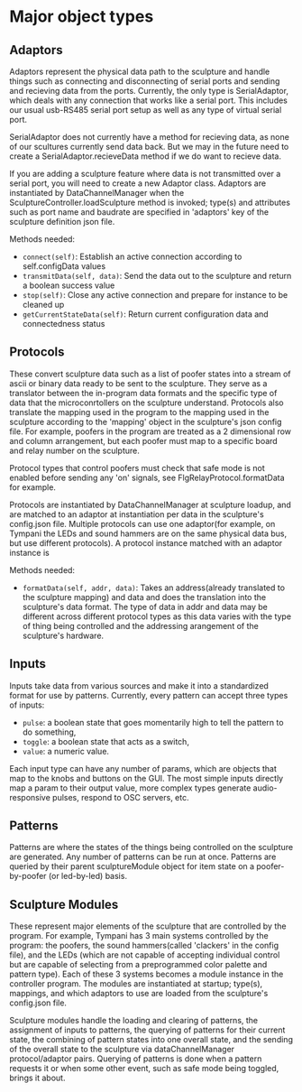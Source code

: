# Major object types

## Adaptors

Adaptors represent the physical data path to the sculpture and handle things
such as connecting and disconnecting of serial ports and sending and recieving
data from the ports. Currently, the only type is SerialAdaptor, which deals
with any connection that works like a serial port. This includes our usual
usb-RS485 serial port setup as well as any type of virtual serial port.

SerialAdaptor does not currently have a method for recieving data, as none of
our scultures currently send data back. But we may in the future need to create
a SerialAdaptor.recieveData method if we do want to recieve data.

If you are adding a sculpture feature where data is not transmitted over a
serial port, you will need to create a new Adaptor class.  Adaptors are
instantiated by DataChannelManager when the SculptureController.loadSculpture
method is invoked; type(s) and attributes such as port name and baudrate are
specified in 'adaptors' key of the sculpture definition json file.

Methods needed:

 * `connect(self)`: Establish an active connection according to self.configData
   values
 * `transmitData(self, data)`: Send the data out to the sculpture and return a
   boolean success value
 * `stop(self)`: Close any active connection and prepare for instance to be
   cleaned up
 * `getCurrentStateData(self)`: Return current configuration data and
   connectedness status

## Protocols

These convert sculpture data such as a list of poofer states into a stream of
ascii or binary data ready to be sent to the sculpture. They serve as a
translator between the in-program data formats and the specific type of data
that the microconrtollers on the sculpture understand. Protocols also translate
the mapping used in the program to the mapping used in the sculpture according
to the 'mapping' object in the sculpture's json config file. For example,
poofers in the program are treated as a 2 dimensional row and column
arrangement, but each poofer must map to a specific board and relay number on
the sculpture.

Protocol types that control poofers must check that safe mode is not enabled
before sending any 'on' signals, see FlgRelayProtocol.formatData for example.

Protocols are instantiated by DataChannelManager at sculpture loadup, and are
matched to an adaptor at instantiation per data in the sculpture's config.json
file. Multiple protocols can use one adaptor(for example, on Tympani the LEDs
and sound hammers are on the same physical data bus, but use different
protocols). A protocol instance matched with an adaptor instance is

Methods needed:

* `formatData(self, addr, data)`: Takes an address(already translated to the
   sculpture mapping) and data and does the translation into the sculpture's
   data format. The type of data in addr and data may be different across
   different protocol types as this data varies with the type of thing being
   controlled and the addressing arangement of the sculpture's hardware.


## Inputs

Inputs take data from various sources and make it into a standardized format
for use by patterns. Currently, every pattern can accept three types of inputs:

 * `pulse`: a boolean state that goes momentarily high to tell the pattern to
   do something,
 * `toggle`: a boolean state that acts as a switch,
 * `value`: a numeric value.

Each input type can have any number of params, which are objects that map to
the knobs and buttons on the GUI. The most simple inputs directly map a param
to their output value, more complex types generate audio-responsive pulses,
respond to OSC servers, etc.


## Patterns

Patterns are where the states of the things being controlled on the sculpture
are generated. Any number of patterns can be run at once. Patterns are queried
by their parent sculptureModule object for item state on a poofer-by-poofer (or
led-by-led) basis.


## Sculpture Modules

These represent major elements of the sculpture that are controlled by the
program. For example, Tympani has 3 main systems controlled by the program: the
poofers, the sound hammers(called 'clackers' in the config file), and the LEDs
(which are not capable of accepting individual control but are capable of
selecting from a preprogrammed color palette and pattern type). Each of these 3
systems becomes a module instance in the controller program. The modules are
instantiated at startup; type(s), mappings, and which adaptors to use are
loaded from the sculpture's config.json file.

Sculpture modules handle the loading and clearing of patterns, the assignment
of inputs to patterns, the querying of patterns for their current state, the
combining of pattern states into one overall state, and the sending of the
overall state to the sculpture via dataChannelManager protocol/adaptor
pairs. Querying of patterns is done when a pattern requests it or when some
other event, such as safe mode being toggled, brings it about.
